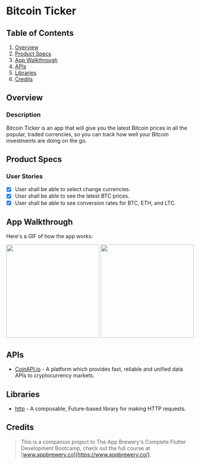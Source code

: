 # Bitcoin Ticker

## Table of Contents
1. [Overview](#Overview)
2. [Product Specs](#Product-Specs)
3. [App Walkthrough](#App-Walkthrough)
4. [APIs](#APIs)
5. [Libraries](#Libraries)
6. [Credits](#Credits)

## Overview
### Description

Bitcoin Ticker is an app that will give you the latest Bitcoin prices in all the popular, traded currencies, so you can track how well your Bitcoin investments are doing on the go.

## Product Specs
### User Stories

- [x] User shall be able to select change currencies.
- [x] User shall be able to see the latest BTC prices.
- [x] User shall be able to see conversion rates for BTC, ETH, and LTC.

## App Walkthrough

Here's a GIF of how the app works:

<img src="https://user-images.githubusercontent.com/35745973/84619453-fb69f800-ae89-11ea-9bc8-74d2b2641978.gif" width=250>

<img src="https://user-images.githubusercontent.com/35745973/84619447-f5741700-ae89-11ea-9dc9-f0eb4a343b8d.gif" width=250>

## APIs

- [CoinAPI.io](https://www.coinapi.io/) - A platform which provides fast, reliable and unified data APIs to cryptocurrency markets.

## Libraries

- [http](https://github.com/dart-lang/http) - A composable, Future-based library for making HTTP requests.

## Credits

>This is a companion project to The App Brewery's Complete Flutter Development Bootcamp, check out the full course at [www.appbrewery.co](https://www.appbrewery.co/).
